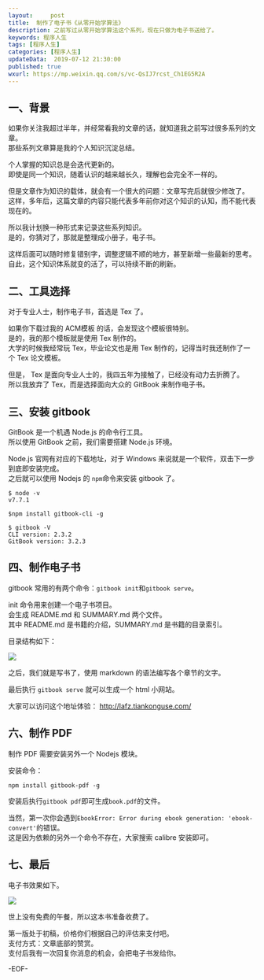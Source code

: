 ```yaml
---   
layout:     post  
title:  制作了电子书《从零开始学算法》
description: 之前写过从零开始学算法这个系列，现在只做为电子书送给了。  
keywords: 程序人生  
tags: [程序人生]  
categories: [程序人生]  
updateData:  2019-07-12 21:30:00  
published: true  
wxurl: https://mp.weixin.qq.com/s/vc-QsIJ7rcst_Ch1EG5R2A  
---  
```



## 一、背景  


如果你关注我超过半年，并经常看我的文章的话，就知道我之前写过很多系列的文章。  
那些系列文章算是我的个人知识沉淀总结。  


个人掌握的知识总是会迭代更新的。  
即使是同一个知识，随着认识的越来越长久，理解也会完全不一样的。  


但是文章作为知识的载体，就会有一个很大的问题：文章写完后就很少修改了。  
这样，多年后，这篇文章的内容只能代表多年前你对这个知识的认知，而不能代表现在的。  


所以我计划换一种形式来记录这些系列知识。  
是的，你猜对了，那就是整理成小册子，电子书。  


这样后面可以随时修复错别字，调整逻辑不顺的地方，甚至新增一些最新的思考。  
自此，这个知识体系就变的活了，可以持续不断的刷新。  


## 二、工具选择  


对于专业人士，制作电子书，首选是 Tex 了。  


如果你下载过我的 ACM模板 的话，会发现这个模板很特别。  
是的，我的那个模板就是使用 Tex 制作的。  
大学的时候我经常玩 Tex，毕业论文也是用 Tex 制作的，记得当时我还制作了一个 Tex 论文模板。  


但是， Tex 是面向专业人士的，我四五年为接触了，已经没有动力去折腾了。  
所以我放弃了 Tex，而是选择面向大众的 GitBook 来制作电子书。  


## 三、安装 gitbook  


GitBook 是一个机遇 Node.js 的命令行工具。  
所以使用 GitBook 之前，我们需要搭建 Node.js 环境。  


Node.js 官网有对应的下载地址，对于 Windows 来说就是一个软件，双击下一步到底即安装完成。  
之后就可以使用 Nodejs 的 `npm`命令来安装 gitbook 了。  


```
$ node -v
v7.7.1

$npm install gitbook-cli -g

$ gitbook -V
CLI version: 2.3.2
GitBook version: 3.2.3
```


## 四、制作电子书  


gitbook 常用的有两个命令：`gitbook init`和`gitbook serve`。  


init 命令用来创建一个电子书项目。  
会生成 README.md 和 SUMMARY.md 两个文件。  
其中 README.md 是书籍的介绍，SUMMARY.md 是书籍的目录索引。  


目录结构如下：  


![](//res2019.tiankonguse.com/images/2019/07/12/001.png)


之后，我们就是写书了，使用 markdown 的语法编写各个章节的文字。  


最后执行 `gitbook serve` 就可以生成一个 html 小网站。  


大家可以访问这个地址体验： http://lafz.tiankonguse.com/  



## 六、制作 PDF  


制作 PDF 需要安装另外一个 Nodejs 模块。  


安装命令：  


```
npm install gitbook-pdf -g
```


安装后执行`gitbook pdf`即可生成`book.pdf`的文件。  


当然，第一次你会遇到`EbookError: Error during ebook generation: 'ebook-convert'`的错误。  
这是因为依赖的另外一个命令不存在，大家搜索 calibre 安装即可。  


## 七、最后  


电子书效果如下。  


![](//res2019.tiankonguse.com/images/2019/07/12/002.png)


世上没有免费的午餐，所以这本书准备收费了。  


第一版处于初稿，价格你们根据自己的评估来支付吧。  
支付方式：文章底部的赞赏。  
支付后我有一次回复你消息的机会，会把电子书发给你。  


-EOF-  

